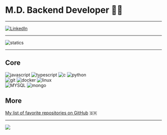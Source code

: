 # M.D. Backend Developer 👨‍💻

---

[![LinkedIn](https://img.shields.io/badge/LinkedIn-0077B5?style=for-the-badge&logo=linkedin&logoColor=white)](https://www.linkedin.com/in/marciodanielll)

----

![statics](https://github-readme-stats.vercel.app/api/top-langs/?username=marciodanielll&theme=dark&layout=compact)

----

## Core
![javascript](https://img.shields.io/badge/JavaScript-323330?style=for-the-badge&logo=javascript&logoColor=F7DF1E) 
![typescript](https://img.shields.io/badge/TypeScript-007ACC?style=for-the-badge&logo=typescript&logoColor=white)
![c](https://img.shields.io/badge/C-00599C?style=for-the-badge&logo=c&logoColor=white
)
![python](https://img.shields.io/badge/Python-FFD43B?style=for-the-badge&logo=python&logoColor=blue)
</br>
![git](https://img.shields.io/badge/GIT-E44C30?style=for-the-badge&logo=git&logoColor=white)
![docker](https://img.shields.io/badge/Docker-2CA5E0?style=for-the-badge&logo=docker&logoColor=white)
![linux](https://img.shields.io/badge/Linux-FCC624?style=for-the-badge&logo=linux&logoColor=black)
</br>
![MYSQL](https://img.shields.io/badge/MySQL-005C84?style=for-the-badge&logo=mysql&logoColor=black)
![mongo](https://img.shields.io/badge/MongoDB-4EA94B?style=for-the-badge&logo=mongodb&logoColor=white)

## More
[My list of favorite repositories on GitHub](https://github.com/marciodanielll/list_of_star_repositories) 🇧🇷

----

![](https://komarev.com/ghpvc/?username=marciodanielll)

